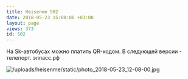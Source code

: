 ```yaml
---
title: Heisenme 502
date: 2018-05-23 15:08:00 +03:00
layout: page
views: 373
id: 502
---
```


На Sk-автобусах можно платить QR-кодом. В следующей версии - телепорт. элпасс.рф



![/uploads/heisenme/static/photo_2018-05-23_12-08-00.jpg](/uploads/heisenme/static/photo_2018-05-23_12-08-00.jpg)
